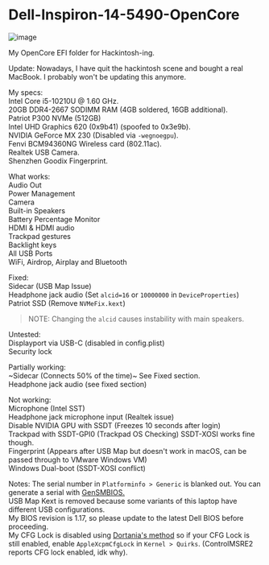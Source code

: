 # Dell-Inspiron-14-5490-OpenCore

![image](https://user-images.githubusercontent.com/79068208/156099352-be17a6a1-64d3-428c-a4fd-ca65de19719e.png)


My OpenCore EFI folder for Hackintosh-ing.

Update: Nowadays, I have quit the hackintosh scene and bought a real MacBook. I probably won't be updating this anymore.

My specs:  
Intel Core i5-10210U @ 1.60 GHz.  
20GB DDR4-2667 SODIMM RAM (4GB soldered, 16GB additional).  
Patriot P300 NVMe (512GB)  
Intel UHD Graphics 620 (0x9b41) (spoofed to 0x3e9b).  
NVIDIA GeForce MX 230 (Disabled via `-wegnoegpu`).  
Fenvi BCM94360NG Wireless card (802.11ac).  
Realtek USB Camera.  
Shenzhen Goodix Fingerprint.  

What works:  
Audio Out  
Power Management  
Camera  
Built-in Speakers  
Battery Percentage Monitor  
HDMI & HDMI audio  
Trackpad gestures  
Backlight keys  
All USB Ports  
WiFi, Airdrop, Airplay and Bluetooth  

Fixed:  
Sidecar (USB Map Issue)  
Headphone jack audio (Set `alcid=16` or `10000000` in `DeviceProperties`)  
Patriot SSD (Remove `NVMeFix.kext`)  
> NOTE: Changing the `alcid` causes instability with main speakers.  

Untested:  
Displayport via USB-C (disabled in config.plist)  
Security lock  

Partially working:  
~Sidecar (Connects 50% of the time)~
 See Fixed section.  
Headphone jack audio (see fixed section)  

Not working:  
Microphone (Intel SST)  
Headphone jack microphone input (Realtek issue)  
Disable NVIDIA GPU with SSDT (Freezes 10 seconds after login)  
Trackpad with SSDT-GPI0 (Trackpad OS Checking) SSDT-XOSI works fine though.  
Fingerprint (Appears after USB Map but doesn't work in macOS, can be passed through to VMware Windows VM)  
Windows Dual-boot (SSDT-XOSI conflict)

Notes: The serial number in `Platforminfo > Generic` is blanked out. You can generate a serial with [GenSMBIOS.](https://github.com/corpnewt/GenSMBIOS)  
USB Map Kext is removed because some variants of this laptop have different USB configurations.  
My BIOS revision is 1.17, so please update to the latest Dell BIOS before proceeding.  
My CFG Lock is disabled using [Dortania's method](https://dortania.github.io/OpenCore-Post-Install/misc/msr-lock.html) so if your CFG Lock is still enabled, enable `AppleXcpmCfgLock` in `Kernel > Quirks`. (ControlMSRE2 reports CFG lock enabled, idk why).  
